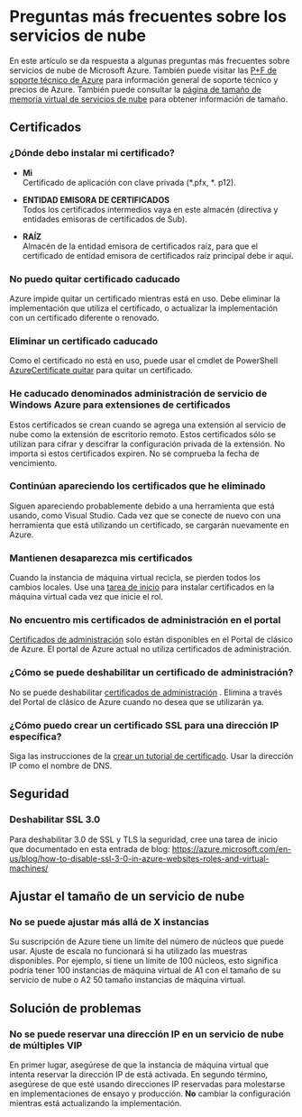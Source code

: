 <properties
    pageTitle="Preguntas más frecuentes sobre servicios de la nube | Microsoft Azure"
    description="Preguntas más frecuentes sobre servicios en la nube."
    services="cloud-services"
    documentationCenter=""
    authors="Thraka"
    manager="timlt"
    editor=""/>

<tags
    ms.service="cloud-services"
    ms.workload="tbd"
    ms.tgt_pltfrm="na"
    ms.devlang="na"
    ms.topic="article"
    ms.date="08/19/2016"
    ms.author="adegeo"/>

# <a name="cloud-services-faq"></a>Preguntas más frecuentes sobre los servicios de nube
En este artículo se da respuesta a algunas preguntas más frecuentes sobre servicios de nube de Microsoft Azure. También puede visitar las [P+F de soporte técnico de Azure](http://go.microsoft.com/fwlink/?LinkID=185083) para información general de soporte técnico y precios de Azure. También puede consultar la [página de tamaño de memoria virtual de servicios de nube](cloud-services-sizes-specs.md) para obtener información de tamaño.

## <a name="certificates"></a>Certificados

### <a name="where-should-i-install-my-certificate"></a>¿Dónde debo instalar mi certificado?

- **Mi**  
Certificado de aplicación con clave privada (\*.pfx, \*. p12).

- **ENTIDAD EMISORA DE CERTIFICADOS**  
Todos los certificados intermedios vaya en este almacén (directiva y entidades emisoras de certificados de Sub).

- **RAÍZ**  
Almacén de la entidad emisora de certificados raíz, para que el certificado de entidad emisora de certificados raíz principal debe ir aquí.

### <a name="i-cant-remove-expired-certificate"></a>No puedo quitar certificado caducado

Azure impide quitar un certificado mientras está en uso. Debe eliminar la implementación que utiliza el certificado, o actualizar la implementación con un certificado diferente o renovado.

### <a name="delete-an-expired-certificate"></a>Eliminar un certificado caducado

Como el certificado no está en uso, puede usar el cmdlet de PowerShell [AzureCertificate quitar](https://msdn.microsoft.com/library/azure/mt589145.aspx) para quitar un certificado.

### <a name="i-have-expired-certificates-named-windows-azure-service-management-for-extensions"></a>He caducado denominados administración de servicio de Windows Azure para extensiones de certificados

Estos certificados se crean cuando se agrega una extensión al servicio de nube como la extensión de escritorio remoto. Estos certificados sólo se utilizan para cifrar y descifrar la configuración privada de la extensión. No importa si estos certificados expiren. No se comprueba la fecha de vencimiento.

### <a name="certificates-i-have-deleted-keep-reappearing"></a>Continúan apareciendo los certificados que he eliminado

Siguen apareciendo probablemente debido a una herramienta que está usando, como Visual Studio. Cada vez que se conecte de nuevo con una herramienta que está utilizando un certificado, se cargarán nuevamente en Azure.

### <a name="my-certificates-keep-disappearing"></a>Mantienen desaparezca mis certificados

Cuando la instancia de máquina virtual recicla, se pierden todos los cambios locales. Use una [tarea de inicio](cloud-services-startup-tasks.md) para instalar certificados en la máquina virtual cada vez que inicie el rol.

### <a name="i-cannot-find-my-management-certificates-in-the-portal"></a>No encuentro mis certificados de administración en el portal

[Certificados de administración](..\azure-api-management-certs.md) solo están disponibles en el Portal de clásico de Azure. El portal de Azure actual no utiliza certificados de administración. 

### <a name="how-can-i-disable-a-management-certificate"></a>¿Cómo se puede deshabilitar un certificado de administración?

No se puede deshabilitar [certificados de administración](..\azure-api-management-certs.md) . Elimina a través del Portal de clásico de Azure cuando no desea que se utilizarán ya.

### <a name="how-do-i-create-an-ssl-certificate-for-a-specific-ip-address"></a>¿Cómo puedo crear un certificado SSL para una dirección IP específica?

Siga las instrucciones de la [crear un tutorial de certificado](cloud-services-certs-create.md). Usar la dirección IP como el nombre de DNS.

## <a name="security"></a>Seguridad

### <a name="disable-ssl-30"></a>Deshabilitar SSL 3.0

Para deshabilitar 3.0 de SSL y TLS la seguridad, cree una tarea de inicio que documentado en esta entrada de blog: https://azure.microsoft.com/en-us/blog/how-to-disable-ssl-3-0-in-azure-websites-roles-and-virtual-machines/

## <a name="scale-a-cloud-service"></a>Ajustar el tamaño de un servicio de nube

### <a name="i-cannot-scale-beyond-x-instances"></a>No se puede ajustar más allá de X instancias

Su suscripción de Azure tiene un límite del número de núcleos que puede usar. Ajuste de escala no funcionará si ha utilizado las muestras disponibles. Por ejemplo, si tiene un límite de 100 núcleos, esto significa podría tener 100 instancias de máquina virtual de A1 con el tamaño de su servicio de nube o A2 50 tamaño instancias de máquina virtual.

## <a name="troubleshooting"></a>Solución de problemas

### <a name="i-cant-reserve-an-ip-in-a-multi-vip-cloud-service"></a>No se puede reservar una dirección IP en un servicio de nube de múltiples VIP

En primer lugar, asegúrese de que la instancia de máquina virtual que intenta reservar la dirección IP de está activada. En segundo término, asegúrese de que esté usando direcciones IP reservadas para molestarse en implementaciones de ensayo y producción. **No** cambiar la configuración mientras está actualizando la implementación.


